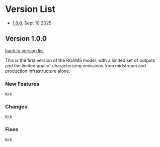 # Version List

* [1.0.0](#version-100), Sept 10 2025

## Version 1.0.0
[back to version list](#version-list)

This is the first version of the ROAMS model, with a limited set of outputs and the limited goal of characterizing emissions from midstream and production infrastructure alone.

### New Features
    N/A

### Changes
    N/A
    
### Fixes
    N/A
